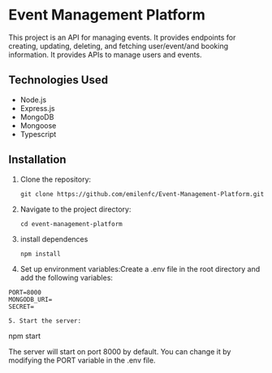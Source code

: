 # Event Management Platform

This project is an API for managing events. It provides endpoints for creating, updating, deleting, and fetching user/event/and booking information. It provides APIs to manage users and events.

## Technologies Used

- Node.js
- Express.js
- MongoDB
- Mongoose
- Typescript


## Installation

1. Clone the repository:

   ```
   git clone https://github.com/emilenfc/Event-Management-Platform.git

2. Navigate to the project directory:

   ```
   cd event-management-platform

3. install dependences

   ```
   npm install

4. Set up environment variables:Create a .env file in the root directory and add the following variables:
 ```
 PORT=8000
 MONGODB_URI=
 SECRET=
 
 5. Start the server:
 ```
npm start



The server will start on port 8000 by default. You can change it by modifying the PORT variable in the .env file.